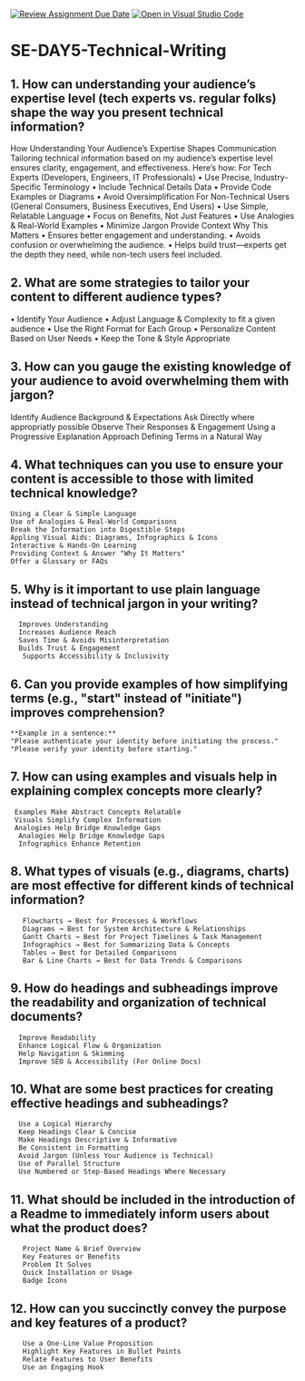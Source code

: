 [![Review Assignment Due Date](https://classroom.github.com/assets/deadline-readme-button-22041afd0340ce965d47ae6ef1cefeee28c7c493a6346c4f15d667ab976d596c.svg)](https://classroom.github.com/a/zsAR-pyY)
[![Open in Visual Studio Code](https://classroom.github.com/assets/open-in-vscode-2e0aaae1b6195c2367325f4f02e2d04e9abb55f0b24a779b69b11b9e10269abc.svg)](https://classroom.github.com/online_ide?assignment_repo_id=18857502&assignment_repo_type=AssignmentRepo)
# SE-DAY5-Technical-Writing
## 1. How can understanding your audience’s expertise level (tech experts vs. regular folks) shape the way you present technical information?
How Understanding Your Audience’s Expertise Shapes Communication
Tailoring technical information based on my audience’s expertise level ensures clarity, engagement, and effectiveness. Here’s how:
For Tech Experts (Developers, Engineers, IT Professionals)
•	Use Precise, Industry-Specific Terminology
•	Include Technical Details Data
•	Provide Code Examples or Diagrams
•	Avoid Oversimplification
For Non-Technical Users (General Consumers, Business Executives, End Users)
•	Use Simple, Relatable Language
•	Focus on Benefits, Not Just Features
•	Use Analogies & Real-World Examples
•	Minimize Jargon Provide Context
Why This Matters
•	Ensures better engagement and understanding.
•	Avoids confusion or overwhelming the audience.
•	Helps build trust—experts get the depth they need, while non-tech users feel included.

## 2. What are some strategies to tailor your content to different audience types?
•	Identify Your Audience
•	Adjust Language & Complexity to fit a given audience
•	Use the Right Format for Each Group
•	Personalize Content Based on User Needs
•	Keep the Tone & Style Appropriate
## 3. How can you gauge the existing knowledge of your audience to avoid overwhelming them with jargon?
 Identify Audience Background & Expectations
 Ask Directly where appropriatly possible
 Observe Their Responses & Engagement
 Using a Progressive Explanation Approach
 Defining Terms in a Natural Way
## 4. What techniques can you use to ensure your content is accessible to those with limited technical knowledge?
    Using a Clear & Simple Language
    Use of Analogies & Real-World Comparisons
    Break the Information into Digestible Steps
    Appling Visual Aids: Diagrams, Infographics & Icons
    Interactive & Hands-On Learning
    Providing Context & Answer "Why It Matters"
    Offer a Glossary or FAQs
## 5. Why is it important to use plain language instead of technical jargon in your writing?
      Improves Understanding
      Increases Audience Reach
      Saves Time & Avoids Misinterpretation
      Builds Trust & Engagement
       Supports Accessibility & Inclusivity
## 6. Can you provide examples of how simplifying terms (e.g., "start" instead of "initiate") improves comprehension?
    **Example in a sentence:**
    "Please authenticate your identity before initiating the process."
    "Please verify your identity before starting."
## 7. How can using examples and visuals help in explaining complex concepts more clearly?
     Examples Make Abstract Concepts Relatable
     Visuals Simplify Complex Information
     Analogies Help Bridge Knowledge Gaps
      Analogies Help Bridge Knowledge Gaps
      Infographics Enhance Retention
## 8. What types of visuals (e.g., diagrams, charts) are most effective for different kinds of technical information?
       Flowcharts → Best for Processes & Workflows
       Diagrams → Best for System Architecture & Relationships
       Gantt Charts → Best for Project Timelines & Task Management
       Infographics → Best for Summarizing Data & Concepts
       Tables → Best for Detailed Comparisons
       Bar & Line Charts → Best for Data Trends & Comparisons
## 9. How do headings and subheadings improve the readability and organization of technical documents?
      Improve Readability
      Enhance Logical Flow & Organization
      Help Navigation & Skimming
      Improve SEO & Accessibility (For Online Docs)
## 10. What are some best practices for creating effective headings and subheadings?
      Use a Logical Hierarchy
      Keep Headings Clear & Concise
      Make Headings Descriptive & Informative
      Be Consistent in Formatting
      Avoid Jargon (Unless Your Audience is Technical)
      Use of Parallel Structure
      Use Numbered or Step-Based Headings Where Necessary
## 11. What should be included in the introduction of a Readme to immediately inform users about what the product does?
       Project Name & Brief Overview
       Key Features or Benefits
       Problem It Solves
       Quick Installation or Usage
       Badge Icons
## 12. How can you succinctly convey the purpose and key features of a product?
       Use a One-Line Value Proposition
       Highlight Key Features in Bullet Points
       Relate Features to User Benefits
       Use an Engaging Hook 
